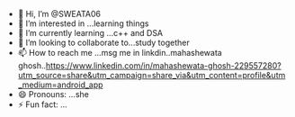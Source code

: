 - 👋 Hi, I’m @SWEATA06
- 👀 I’m interested in ...learning things
- 🌱 I’m currently learning ...c++ and DSA
- 💞️ I’m looking to collaborate to...study together
- 📫 How to reach me ...msg me in linkdin..mahashewata ghosh..https://www.linkedin.com/in/mahashewata-ghosh-229557280?utm_source=share&utm_campaign=share_via&utm_content=profile&utm_medium=android_app
- 😄 Pronouns: ...she
- ⚡ Fun fact: ...

<!---
SWEATA06/SWEATA06 is a ✨ special ✨ repository because its `README.md` (this file) appears on your GitHub profile.
You can click the Preview link to take a look at your changes.
--->
